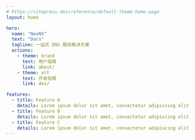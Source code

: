 ```yaml
---
# https://vitepress.dev/reference/default-theme-home-page
layout: home

hero:
  name: "NexNS"
  text: "Docs"
  tagline: 一站式 DNS 服务解决方案
  actions:
    - theme: brand
      text: 用户指南
      link: about/
    - theme: alt
      text: 开发指南
      link: dev/

features:
  - title: Feature A
    details: Lorem ipsum dolor sit amet, consectetur adipiscing elit
  - title: Feature B
    details: Lorem ipsum dolor sit amet, consectetur adipiscing elit
  - title: Feature C
    details: Lorem ipsum dolor sit amet, consectetur adipiscing elit
---
```


